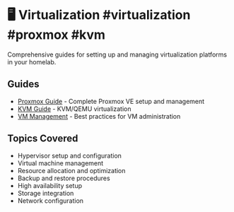 # 🖥️ Virtualization #virtualization #proxmox #kvm

Comprehensive guides for setting up and managing virtualization platforms in your homelab.

## Guides
- [Proxmox Guide](proxmox-guide.md) - Complete Proxmox VE setup and management
- [KVM Guide](kvm-guide.md) - KVM/QEMU virtualization
- [VM Management](vm-management.md) - Best practices for VM administration

## Topics Covered
- Hypervisor setup and configuration
- Virtual machine management
- Resource allocation and optimization
- Backup and restore procedures
- High availability setup
- Storage integration
- Network configuration
